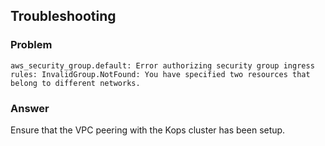 ## Troubleshooting

### Problem

```
aws_security_group.default: Error authorizing security group ingress rules: InvalidGroup.NotFound: You have specified two resources that belong to different networks.
```

### Answer

Ensure that the VPC peering with the Kops cluster has been setup.
